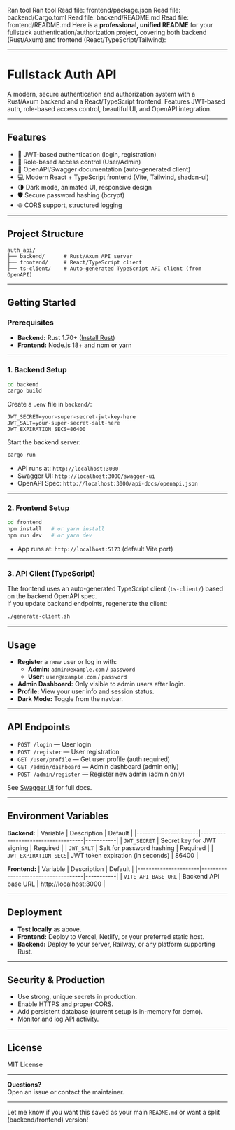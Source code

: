 Ran tool
Ran tool
Read file: frontend/package.json
Read file: backend/Cargo.toml
Read file: backend/README.md
Read file: frontend/README.md
Here is a **professional, unified README** for your fullstack authentication/authorization project, covering both backend (Rust/Axum) and frontend (React/TypeScript/Tailwind):

---

# Fullstack Auth API

A modern, secure authentication and authorization system with a Rust/Axum backend and a React/TypeScript frontend. Features JWT-based auth, role-based access control, beautiful UI, and OpenAPI integration.

---

## Features

- 🔐 JWT-based authentication (login, registration)
- 👥 Role-based access control (User/Admin)
- 📝 OpenAPI/Swagger documentation (auto-generated client)
- 💻 Modern React + TypeScript frontend (Vite, Tailwind, shadcn-ui)
- 🌗 Dark mode, animated UI, responsive design
- 🛡️ Secure password hashing (bcrypt)
- 🌐 CORS support, structured logging

---

## Project Structure

```
auth_api/
├── backend/      # Rust/Axum API server
├── frontend/     # React/TypeScript client
├── ts-client/    # Auto-generated TypeScript API client (from OpenAPI)
```

---

## Getting Started

### Prerequisites

- **Backend:** Rust 1.70+ ([Install Rust](https://rustup.rs/))
- **Frontend:** Node.js 18+ and npm or yarn

---

### 1. Backend Setup

```bash
cd backend
cargo build
```

Create a `.env` file in `backend/`:

```env
JWT_SECRET=your-super-secret-jwt-key-here
JWT_SALT=your-super-secret-salt-here
JWT_EXPIRATION_SECS=86400
```

Start the backend server:

```bash
cargo run
```

- API runs at: `http://localhost:3000`
- Swagger UI: `http://localhost:3000/swagger-ui`
- OpenAPI Spec: `http://localhost:3000/api-docs/openapi.json`

---

### 2. Frontend Setup

```bash
cd frontend
npm install   # or yarn install
npm run dev   # or yarn dev
```

- App runs at: `http://localhost:5173` (default Vite port)

---

### 3. API Client (TypeScript)

The frontend uses an auto-generated TypeScript client (`ts-client/`) based on the backend OpenAPI spec.  
If you update backend endpoints, regenerate the client:

```bash
./generate-client.sh
```

---

## Usage

- **Register** a new user or log in with:
  - **Admin:** `admin@example.com` / `password`
  - **User:** `user@example.com` / `password`
- **Admin Dashboard:** Only visible to admin users after login.
- **Profile:** View your user info and session status.
- **Dark Mode:** Toggle from the navbar.

---

## API Endpoints

- `POST /login` — User login
- `POST /register` — User registration
- `GET /user/profile` — Get user profile (auth required)
- `GET /admin/dashboard` — Admin dashboard (admin only)
- `POST /admin/register` — Register new admin (admin only)

See [Swagger UI](http://localhost:3000/swagger-ui) for full docs.

---

## Environment Variables

**Backend:**
| Variable             | Description                        | Default   |
|----------------------|------------------------------------|-----------|
| `JWT_SECRET`         | Secret key for JWT signing         | Required  |
| `JWT_SALT`           | Salt for password hashing          | Required  |
| `JWT_EXPIRATION_SECS`| JWT token expiration (in seconds)  | 86400     |

**Frontend:**
| Variable             | Description                        | Default   |
|----------------------|------------------------------------|-----------|
| `VITE_API_BASE_URL`  | Backend API base URL               | http://localhost:3000 |

---

## Deployment

- **Test locally** as above.
- **Frontend:** Deploy to Vercel, Netlify, or your preferred static host.
- **Backend:** Deploy to your server, Railway, or any platform supporting Rust.

---

## Security & Production

- Use strong, unique secrets in production.
- Enable HTTPS and proper CORS.
- Add persistent database (current setup is in-memory for demo).
- Monitor and log API activity.

---

## License

MIT License

---

**Questions?**  
Open an issue or contact the maintainer.

---

Let me know if you want this saved as your main `README.md` or want a split (backend/frontend) version!